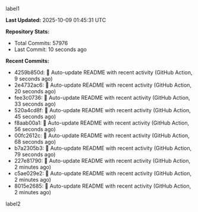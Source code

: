 
label1 
<!-- ACTIVITY_START -->
**Last Updated:** 2025-10-09 01:45:31 UTC

**Repository Stats:**
- Total Commits: 57976
- Last Commit: 10 seconds ago

**Recent Commits:**
- 4259b850d: 🤖 Auto-update README with recent activity (GitHub Action, 9 seconds ago)
- 2e4732ac6: 🤖 Auto-update README with recent activity (GitHub Action, 20 seconds ago)
- fee3c0736: 🤖 Auto-update README with recent activity (GitHub Action, 33 seconds ago)
- 520a4cd8f: 🤖 Auto-update README with recent activity (GitHub Action, 45 seconds ago)
- f8aab00a1: 🤖 Auto-update README with recent activity (GitHub Action, 56 seconds ago)
- 00fc2612c: 🤖 Auto-update README with recent activity (GitHub Action, 68 seconds ago)
- b7a2305b3: 🤖 Auto-update README with recent activity (GitHub Action, 79 seconds ago)
- 227e81790: 🤖 Auto-update README with recent activity (GitHub Action, 2 minutes ago)
- c5ae029e2: 🤖 Auto-update README with recent activity (GitHub Action, 2 minutes ago)
- 8015e2685: 🤖 Auto-update README with recent activity (GitHub Action, 2 minutes ago)
<!-- ACTIVITY_END -->

label2
